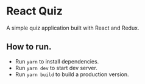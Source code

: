 # React Quiz

A simple quiz application built with React and Redux.

## How to run.

- Run `yarn` to install dependencies.
- Run `yarn dev` to start dev server.
- Run `yarn build` to build a production version.
